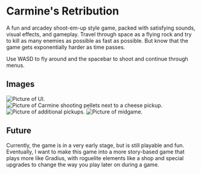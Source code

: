 
# Carmine's Retribution
A fun and arcadey shoot-em-up style game, packed with satisfying sounds, visual effects, and gameplay. Travel through space as a flying rock and try to kill as many enemies as possible as fast as possible. But know that the game gets exponentially harder as time passes.

Use WASD to fly around and the spacebar to shoot and continue through menus.

## Images
![Picture of UI.](https://cdn.discordapp.com/attachments/639905243534065704/1234177626172555304/12.png?ex=662fc8fb&is=662e777b&hm=eaf8146dfbae8e89a0f440256bb4c1e97f84f7bf223a20d153fe7bf3809c7e7b& "Game UI.")
![Picture of Carmine shooting pellets next to a cheese pickup.](https://cdn.discordapp.com/attachments/639905243534065704/1234177626445451304/13.png?ex=662fc8fc&is=662e777c&hm=9b2ec7241f50513d15d4e67182233b169a3d8277934e5e90714d05d746d98cb0& "Carmine shooting pellets next to a cheese pickup.")
![Picture of additional pickups.](https://cdn.discordapp.com/attachments/639905243534065704/1234177626709688331/14.png?ex=662fc8fc&is=662e777c&hm=7eea9d6cccfa713728f62e5a295c06d75d8297665090e8c7da0bc0642c63bb76& "Lil guys!")
![Picture of midgame.](https://cdn.discordapp.com/attachments/639905243534065704/1234177627070136423/15.png?ex=662fc8fc&is=662e777c&hm=569e58499c5e4cfbb245b7ded30e896b5aaf6cf28643f5e3a3091f75123cd0f0& "Midgame chaos! See if you can make it to 1000 kills!")

## Future
Currently, the game is in a very early stage, but is still playable and fun. Eventually, I want to make this game into a more story-based game that plays more like Gradius, with roguelite elements like a shop and special upgrades to change the way you play later on during a game.
